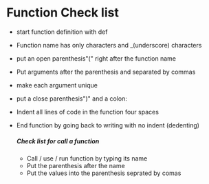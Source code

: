# Function Check list

- start function definition with def

- Function name has only characters and _(underscore) characters

- put an open parenthesis"(" right after the function name

- Put arguments after the parenthesis and separated by commas

- make each argument unique

- put a close parenthesis")" and a colon:

- Indent all lines of code in the function four spaces

- End function by going back to writing with no indent (dedenting)

  ##### Check list for call a function

  - Call / use / run function by typing its name
  - Put the parenthesis after the name
  - Put the values into the parenthesis seprated by comas





